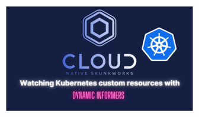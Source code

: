 [![Custom resources](./images/informer.png)](https://www.youtube.com/watch?v=WvH-KmtVeGE "Custom resources")
